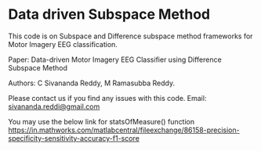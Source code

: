 # Data driven Subspace Method
This code is on Subspace and Difference subspace method frameworks for Motor Imagery EEG classification.

Paper: Data-driven Motor Imagery EEG Classifier using Difference Subspace Method

Authors: C Sivananda Reddy, M Ramasubba Reddy.

Please contact us if you find any issues with this code.
Email: sivananda.reddi@gmail.com

You may use the below link for statsOfMeasure() function
https://in.mathworks.com/matlabcentral/fileexchange/86158-precision-specificity-sensitivity-accuracy-f1-score
